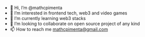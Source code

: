 - 👋 Hi, I’m @mathcpimenta
- 👀 I’m interested in frontend tech, web3 and video games
- 🌱 I’m currently learning web3 stacks
- 💞️ I’m looking to collaborate on open source project of any kind
- 📫 How to reach me mathcpimenta@gmail.com

<!---
mathcpimenta/mathcpimenta is a ✨ special ✨ repository because its `README.md` (this file) appears on your GitHub profile.
You can click the Preview link to take a look at your changes.
--->
